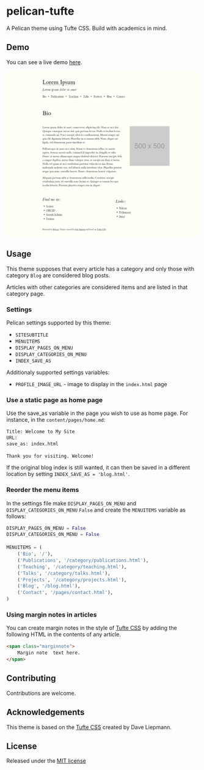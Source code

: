 # pelican-tufte

A Pelican theme using Tufte CSS. Build with academics in mind.

## Demo 

You can see a live demo [here]().

![Demo](screenshot.png)


## Usage

This theme supposes that every article has a category and only those with category `Blog` are considered blog posts. 

Articles with other categories are considered items and are listed in that category page.


### Settings

Pelican settings supported by this theme:

- `SITESUBTITLE`
- `MENUITEMS`
- `DISPLAY_PAGES_ON_MENU`
- `DISPLAY_CATEGORIES_ON_MENU`
- `INDEX_SAVE_AS`

Additionaly supported settings variables:

- `PROFILE_IMAGE_URL` - image to display in the `index.html` page


### Use a static page as home page

Use the save_as variable in the page you wish to use as home page. For instance, in the `content/pages/home.md`:

```
Title: Welcome to My Site
URL:
save_as: index.html

Thank you for visiting. Welcome!
```

If the original blog index is still wanted, it can then be saved in a different location by setting `INDEX_SAVE_AS = 'blog.html'`.


### Reorder the menu items

In the settings file make `DISPLAY_PAGES_ON_MENU` and `DISPLAY_CATEGORIES_ON_MENU` `False` and create the `MENUITEMS` variable as follows:

```python
DISPLAY_PAGES_ON_MENU = False
DISPLAY_CATEGORIES_ON_MENU = False

MENUITEMS = (
    ('Bio', '/'),
    ('Publications', '/category/publications.html'),
    ('Teaching', '/category/teaching.html'),
    ('Talks', '/category/talks.html'),
    ('Projects', '/category/projects.html'),
    ('Blog', '/blog.html'),
    ('Contact', '/pages/contact.html'),
)
```

### Using margin notes in articles

You can create margin notes in the style of [Tufte CSS](https://edwardtufte.github.io/tufte-css/) by adding the following HTML in the contents of any article.

```html
<span class="marginnote">
    Margin note  text here.
</span>
```

## Contributing

Contributions are welcome.


## Acknowledgements

This theme is based on the [Tufte CSS](https://edwardtufte.github.io/tufte-css/) created by Dave Liepmann.


## License

Released under the [MIT license](LICENSE)
